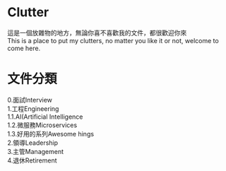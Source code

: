 # Clutter 
這是一個放雜物的地方，無論你喜不喜歡我的文件，都很歡迎你來  
This is a place to put my clutters, no matter you like it or not, welcome to come here.
# 文件分類
0.面試Interview  
1.工程Engineering  
1.1.AI(Artificial Intelligence  
1.2.微服務Microservices  
1.3.好用的系列Awesome hings    
2.領導Leadership  
3.主管Management  
4.退休Retirement    
